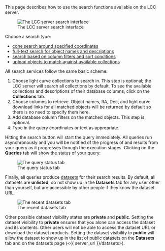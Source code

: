 This page describes how to use the search functions available on the LCC
server.

<figure class="figure">
  <img src="/server-static/lcc-server-search-overview.png"
       class="figure-img img-fluid"
       alt="The LCC server search interface">
  <figcaption class="figure-caption text-center">
    The LCC server search interface
  </figcaption>
</figure>

Choose a search type:

- [cone search around specified coordinates](/docs/conesearch)
- [full-text search for object names and descriptions](/docs/ftsearch)
- [search based on column filters and sort conditions](/docs/columnsearch)
- [upload objects to match against available collections](/docs/xmatch)

All search services follow the same basic scheme:

1. Choose light curve collections to search in. This step is optional; the LCC
   server will search all collections by default. To see the available
   collections and descriptions of their database columns, click on the
   <strong>Collections</strong> tab.
2. Choose columns to retrieve. Object names, RA, Dec, and light curve download
   links for all matched objects will be returned by default so there is no need
   to specify them here.
3. Add database column filters on the matched objects. This step is optional.
4. Type in the query coordinates or text as appropriate.

Hitting the search button will start the query immediately. All queries run
asynchronously and you will be notified of the progress of and results from your
query as it progresses through the execution stages. Clicking on the
<strong>Queries</strong> tab will show the status of your query:

<figure class="figure">
  <img src="/server-static/lcc-server-search-query-status.png"
       class="figure-img img-fluid"
       alt="The query status tab">
  <figcaption class="figure-caption text-center">
    The query status tab
  </figcaption>
</figure>

Finally, all queries produce [datasets](/docs/datasets) for their search
results. By default, all datasets are **unlisted**, do not show up in the
<strong>Datasets</strong> tab for any user other than yourself, but are
accessible by other people if they know the dataset URL.

<figure class="figure"> <img
  src="/server-static/lcc-server-search-recent-datasets.png" class="figure-img
  img-fluid" alt="The recent datasets tab"> <figcaption class="figure-caption
  text-center"> The recent datasets tab </figcaption> </figure>

Other possible dataset visibility states are **private** and **public**. Setting
the dataset visibility to **private** ensures that you alone can access the
dataset and its contents. Other users will not be able to access the dataset URL
or download the dataset products. Setting the dataset visibility to **public**
will allow the dataset to show up in the list of public datasets on the
**Datasets** tab and on the datasets page (<{{ server_url }}/datasets>).
